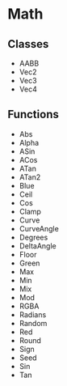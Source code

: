 # Math #

## Classes ##
- AABB
- Vec2
- Vec3
- Vec4

## Functions ##
- Abs
- Alpha
- ASin
- ACos
- ATan
- ATan2
- Blue
- Ceil
- Cos
- Clamp
- Curve
- CurveAngle
- Degrees
- DeltaAngle
- Floor
- Green
- Max
- Min
- Mix
- Mod
- RGBA
- Radians
- Random
- Red
- Round
- Sign
- Seed
- Sin
- Tan
